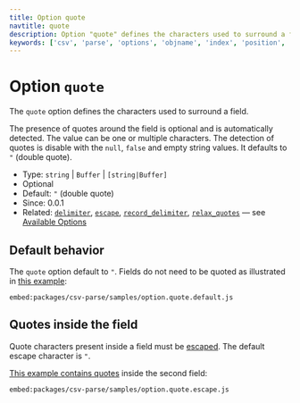 ```yaml
---
title: Option quote
navtitle: quote
description: Option "quote" defines the characters used to surround a field.
keywords: ['csv', 'parse', 'options', 'objname', 'index', 'position', 'name', 'field']
---
```


# Option `quote`

The `quote` option defines the characters used to surround a field.

The presence of quotes around the field is optional and is automatically detected. The value can be one or multiple characters. The detection of quotes is disable with the `null`, `false` and empty string values. It defaults to `"` (double quote).

* Type: `string` | `Buffer` | `[string|Buffer]`
* Optional
* Default: `"` (double quote)
* Since: 0.0.1
* Related: [`delimiter`](/parse/options/delimiter/), [`escape`](/parse/options/escape/), [`record_delimiter`](/parse/options/record_delimiter/), [`relax_quotes`](/parse/options/relax_quotes/) &mdash; see [Available Options](/parse/options/#available-options)

## Default behavior

The `quote` option default to `"`. Fields do not need to be quoted as illustrated in [this example](https://github.com/adaltas/node-csv/blob/master/packages/csv-parse/samples/option.quote.default.js):

`embed:packages/csv-parse/samples/option.quote.default.js`

## Quotes inside the field

Quote characters present inside a field must be [escaped](/parse/options/escape/). The default escape character is `"`.

[This example contains quotes](https://github.com/adaltas/node-csv/blob/master/packages/csv-parse/samples/option.quote.escape.js) inside the second field:

`embed:packages/csv-parse/samples/option.quote.escape.js`
